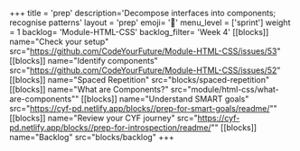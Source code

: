 +++
title = 'prep'
description='Decompose interfaces into components; recognise patterns'
layout = 'prep'
emoji= '📝'
menu_level = ['sprint']
weight = 1
backlog= 'Module-HTML-CSS'
backlog_filter= 'Week 4'
[[blocks]]
name="Check your setup"
src="https://github.com/CodeYourFuture/Module-HTML-CSS/issues/53"
[[blocks]]
name="Identify components"
src="https://github.com/CodeYourFuture/Module-HTML-CSS/issues/52"
[[blocks]]
name="Spaced Repetition"
src="blocks/spaced-repetition"
[[blocks]]
name="What are Components?"
src="module/html-css/what-are-components""
[[blocks]]
name="Understand SMART goals"
src="https://cyf-pd.netlify.app/blocks//prep-for-smart-goals/readme/""
[[blocks]]
name="Review your CYF journey"
src="https://cyf-pd.netlify.app/blocks//prep-for-introspection/readme/""
[[blocks]]
name="Backlog"
src="blocks/backlog"
+++
